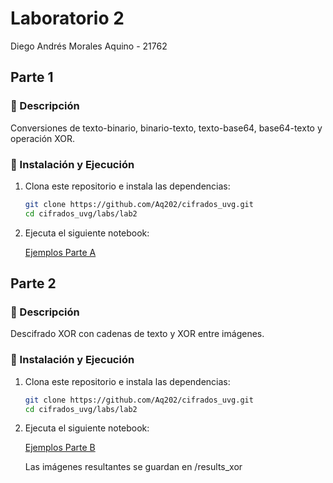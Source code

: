 # Laboratorio 2

Diego Andrés Morales Aquino - 21762

## Parte 1

### 📜 Descripción

Conversiones de texto-binario, binario-texto, texto-base64, base64-texto y operación XOR.

### 🚀 Instalación y Ejecución

1. Clona este repositorio e instala las dependencias:

    ```bash
    git clone https://github.com/Aq202/cifrados_uvg.git
    cd cifrados_uvg/labs/lab2
    ```

2. Ejecuta el siguiente notebook:

    [Ejemplos Parte A](ejemplos_lab2_A.ipynb)


## Parte 2

### 📜 Descripción
Descifrado XOR con cadenas de texto y XOR entre imágenes.


### 🚀 Instalación y Ejecución

1. Clona este repositorio e instala las dependencias:

    ```bash
    git clone https://github.com/Aq202/cifrados_uvg.git
    cd cifrados_uvg/labs/lab2
    ```

2. Ejecuta el siguiente notebook:

    [Ejemplos Parte B](ejemplos_lab2_B.ipynb)

    Las imágenes resultantes se guardan en /results_xor
